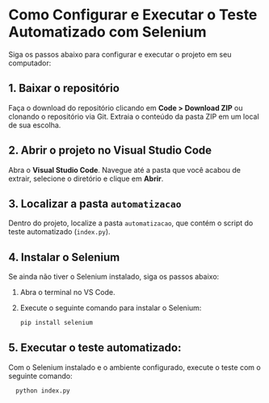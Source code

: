 # Como Configurar e Executar o Teste Automatizado com Selenium

Siga os passos abaixo para configurar e executar o projeto em seu computador:

## 1. Baixar o repositório

Faça o download do repositório clicando em **Code > Download ZIP** ou clonando o repositório via Git.
Extraia o conteúdo da pasta ZIP em um local de sua escolha.

## 2. Abrir o projeto no Visual Studio Code

Abra o **Visual Studio Code**.
Navegue até a pasta que você acabou de extrair, selecione o diretório e clique em **Abrir**.

## 3. Localizar a pasta `automatizacao`

Dentro do projeto, localize a pasta `automatizacao`, que contém o script do teste automatizado (`index.py`).

## 4. Instalar o Selenium

Se ainda não tiver o Selenium instalado, siga os passos abaixo:

1. Abra o terminal no VS Code.
2. Execute o seguinte comando para instalar o Selenium:

   ```bash
   pip install selenium


## 5. Executar o teste automatizado:

Com o Selenium instalado e o ambiente configurado, execute o teste com o seguinte comando:

 ```bash
   python index.py
